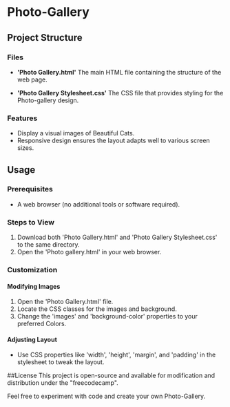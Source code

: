 # Photo-Gallery

## Project Structure

### Files
- **'Photo Gallery.html'**
  The main HTML file containing the structure of the web page.

- **'Photo Gallery Stylesheet.css'**
  The CSS file that provides styling for the Photo-gallery design.

### Features
- Display a visual images of Beautiful Cats.
- Responsive design ensures the layout adapts well to various screen sizes.

## Usage


### Prerequisites
- A web browser (no additional tools or software required).

### Steps to View
1. Download both 'Photo Gallery.html' and 'Photo Gallery Stylesheet.css' to the same directory.
2. Open the 'Photo gallery.html' in your web browser.

### Customization

#### Modifying Images
1. Open the 'Photo Gallery.html' file.
2. Locate the CSS classes for the images and background.
3. Change the 'images' and 'background-color' properties to your preferred Colors.

#### Adjusting Layout
- Use CSS properties like 'width', 'height', 'margin', and 'padding' in the stylesheet to tweak the layout.

##License
This project is open-source and available for modification and distribution under the "freecodecamp".

Feel free to experiment with code and create your own Photo-Gallery.

